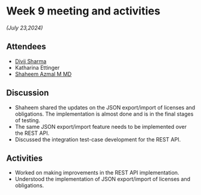 # Week 9 meeting and activities

_(July 23,2024)_

## Attendees

-   [Divij Sharma](https://github.com/dvjsharma)
-   Katharina Ettinger
-   [Shaheem Azmal M MD](https://github.com/shaheemazmalmmd)

## Discussion

-   Shaheem shared the updates on the JSON export/import of licenses and obligations. The implementation is almost done and is in the final stages of testing.
-   The same JSON export/import feature needs to be implemented over the REST API.
-   Discussed the integration test-case development for the REST API.

## Activities

-   Worked on making improvements in the REST API implementation.
-   Understood the implementation of JSON export/import of licenses and obligations.
